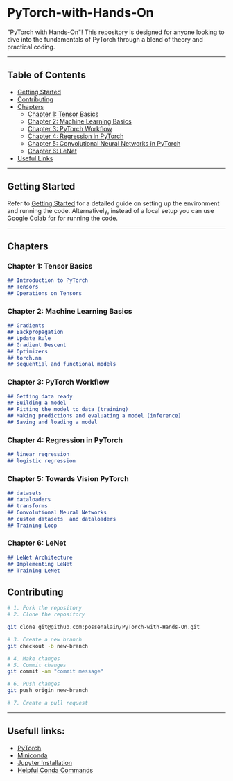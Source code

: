 # PyTorch-with-Hands-On
"PyTorch with Hands-On"! This repository is designed for anyone looking to dive into the fundamentals of PyTorch through a blend of theory and practical coding.

---
## Table of Contents
- [Getting Started](#getting-started)
- [Contributing](#contributing)
- [Chapters](#chapters)
  - [Chapter 1: Tensor Basics](#chapter-1-tensor-basics)
  - [Chapter 2: Machine Learning Basics](#chapter-2-machine-learning-basics)
  - [Chapter 3: PyTorch Workflow](#chapter-3-pytorch-workflow)
  - [Chapter 4: Regression in PyTorch](#chapter-4-regression-in-pytorch)
  - [Chapter 5: Convolutional Neural Networks in PyTorch](#chapter-5-convolutional-neural-networks-in-pytorch)
  - [Chapter 6: LeNet](#chapter-6-lenet)
- [Useful Links](#useful-links)

---
## Getting Started

Refer to [Getting Started](./docs/getting_started.md) for a detailed guide on setting up the environment and running the code.
Alternatively, instead of a local setup you can use Google Colab for for running the code.

---

## Chapters

### Chapter 1: Tensor Basics
```markdown
## Introduction to PyTorch
## Tensors
## Operations on Tensors
```

### Chapter 2: Machine Learning Basics
```markdown
## Gradients
## Backpropagation
## Update Rule
## Gradient Descent
## Optimizers
## torch.nn
## sequential and functional models
```

### Chapter 3: PyTorch Workflow
```markdown
## Getting data ready 
## Building a model 
## Fitting the model to data (training)
## Making predictions and evaluating a model (inference) 
## Saving and loading a model
```

### Chapter 4: Regression in PyTorch
```markdown
## linear regression
## logistic regression
```

### Chapter 5: Towards Vision PyTorch
```markdown
## datasets
## dataloaders
## transforms
## Convolutional Neural Networks
## custom datasets  and dataloaders
## Training Loop 
```

### Chapter 6: LeNet
```markdown
## LeNet Architecture
## Implementing LeNet
## Training LeNet
```

## Contributing
```bash
# 1. Fork the repository
# 2. Clone the repository

git clone git@github.com:possenalain/PyTorch-with-Hands-On.git

# 3. Create a new branch
git checkout -b new-branch

# 4. Make changes
# 5. Commit changes
git commit -am "commit message"

# 6. Push changes
git push origin new-branch

# 7. Create a pull request
```

---
## Usefull links:
- [PyTorch](https://pytorch.org/)
- [Miniconda](https://docs.conda.io/en/latest/miniconda.html)
- [Jupyter Installation](https://jupyter.org/install)
- [Helpful Conda Commands](https://gist.github.com/supriya-premkumar/30109ec4b59734baf8005acc79eef03b)